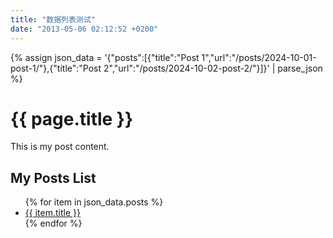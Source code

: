 ```yaml
---
title: "数据列表测试"
date: "2013-05-06 02:12:52 +0200"
---
```


{% assign json_data = '{"posts":[{"title":"Post 1","url":"/posts/2024-10-01-post-1/"},{"title":"Post 2","url":"/posts/2024-10-02-post-2/"}]}' | parse_json %}

<h1>{{ page.title }}</h1>
<p>This is my post content.</p>

<h2>My Posts List</h2>
<ul>
  {% for item in json_data.posts %}
    <li>
      <a href="{{ item.url }}">{{ item.title }}</a>
    </li>
  {% endfor %}
</ul>
